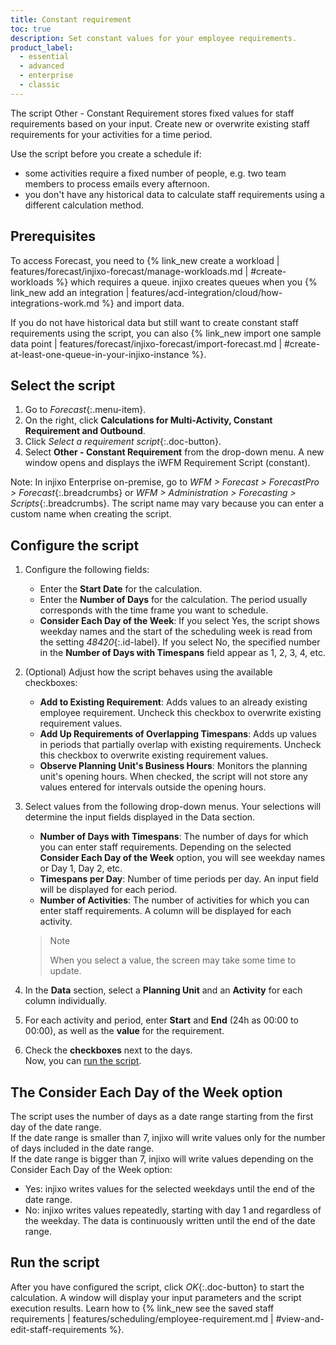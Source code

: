 ```yaml
---
title: Constant requirement
toc: true
description: Set constant values for your employee requirements.
product_label:
  - essential
  - advanced
  - enterprise
  - classic
---
```


The script Other - Constant Requirement stores fixed values for staff requirements based on your input. Create new or overwrite existing staff requirements for your activities for a time period.

Use the script before you create a schedule if:

- some activities require a fixed number of people, e.g. two team members to process emails every afternoon.
- you don't have any historical data to calculate staff requirements using a different calculation method.

## Prerequisites

To access Forecast, you need to {% link_new create a workload | features/forecast/injixo-forecast/manage-workloads.md | #create-workloads %} which requires a queue. injixo creates queues when you {% link_new add an integration | features/acd-integration/cloud/how-integrations-work.md %} and import data.

If you do not have historical data but still want to create constant staff requirements using the script, you can also {% link_new import one sample data point | features/forecast/injixo-forecast/import-forecast.md | #create-at-least-one-queue-in-your-injixo-instance %}.

## Select the script

1. Go to _Forecast_{:.menu-item}.
2. On the right, click **Calculations for Multi-Activity, Constant Requirement and Outbound**.
3. Click _Select a requirement script_{:.doc-button}.
4. Select **Other - Constant Requirement** from the drop-down menu.
   A new window opens and displays the iWFM Requirement Script (constant).

Note: In injixo Enterprise on-premise, go to _WFM > Forecast > ForecastPro > Forecast_{:.breadcrumbs} or _WFM > Administration > Forecasting > Scripts_{:.breadcrumbs}. The script name may vary because you can enter a custom name when creating the script.

## Configure the script

1. Configure the following fields:
   - Enter the **Start Date** for the calculation.
   - Enter the **Number of Days** for the calculation. The period usually corresponds with the time frame you want to schedule.
   - **Consider Each Day of the Week**: If you select Yes, the script shows weekday names and the start of the scheduling week is read from the setting _48420_{:.id-label}. If you select No, the specified number in the **Number of Days with Timespans** field appear as 1, 2, 3, 4, etc.
2. (Optional) Adjust how the script behaves using the available checkboxes:
   - **Add to Existing Requirement**: Adds values to an already existing employee requirement. Uncheck this checkbox to overwrite existing requirement values.
   - **Add Up Requirements of Overlapping Timespans**: Adds up values in periods that partially overlap with existing requirements. Uncheck this checkbox to overwrite existing requirement values.
   - **Observe Planning Unit's Business Hours**: Monitors the planning unit's opening hours. When checked, the script will not store any values entered for intervals outside the opening hours.
3. Select values from the following drop-down menus. Your selections will determine the input fields displayed in the Data section.

   - **Number of Days with Timespans**: The number of days for which you can enter staff requirements. Depending on the selected **Consider Each Day of the Week** option, you will see weekday names or Day 1, Day 2, etc.
   - **Timespans per Day**: Number of time periods per day. An input field will be displayed for each period.
   - **Number of Activities**: The number of activities for which you can enter staff requirements. A column will be displayed for each activity.

   > Note
   >
   > When you select a value, the screen may take some time to update.

4. In the **Data** section, select a **Planning Unit** and an **Activity** for each column individually.
5. For each activity and period, enter **Start** and **End** (24h as 00:00 to 00:00), as well as the **value** for the requirement.
6. Check the **checkboxes** next to the days.  
   Now, you can [run the script](#run-the-script).

## The Consider Each Day of the Week option

The script uses the number of days as a date range starting from the first day of the date range.  
If the date range is smaller than 7, injixo will write values only for the number of days included in the date range.  
If the date range is bigger than 7, injixo will write values depending on the Consider Each Day of the Week option:

- Yes: injixo writes values for the selected weekdays until the end of the date range.
- No: injixo writes values repeatedly, starting with day 1 and regardless of the weekday. The data is continuously written until the end of the date range.

## Run the script

After you have configured the script, click _OK_{:.doc-button} to start the calculation. A window will display your input parameters and the script execution results. Learn how to {% link_new see the saved staff requirements | features/scheduling/employee-requirement.md | #view-and-edit-staff-requirements %}.

